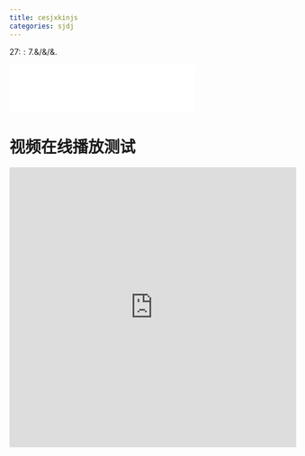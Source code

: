 ```yaml
---
title: cesjxkinjs
categories: sjdj
---
```


27:$:7.$&/&/&.  

<iframe frameborder="no" border="0" marginwidth="0" marginheight="0" width=330 height=86 src="//music.163.com/outchain/player?type=2&id=114724&auto=1&height=66"></iframe>  

# 视频在线播放测试

<iframe height=498 width=510 src='https://player.youku.com/embed/XNTgxNjQxNzMyOA==' frameborder=0 'allowfullscreen'></iframe>
